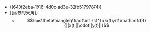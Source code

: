 - ((640f2eba-1916-4d0c-ad3e-32fb51797874))
- [[函数的夹角]]
	- $$\cos\theta\triangleq\frac{\int_{a}^{b}x(t)y(t)\mathrm{d}t}{||x(t)||\cdot||y(t)||}$$